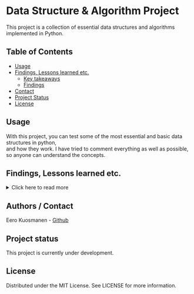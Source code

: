 # Data Structure & Algorithm Project

This project is a collection of essential data structures and algorithms implemented in Python. 

## Table of Contents

- [Usage](#usage)
- [Findings, Lessons learned etc.](#findings-what-i-learned-etc)
  * [Key takeaways](#key-takeaways)
  * [Findings](#findings)
- [Contact](#contact)
- [Project Status](#project-status)
- [License](#license)

## Usage
With this project, you can test some of the most essential and basic data structures in python,  
and how they work. I have tried to comment everything as well as possible, so anyone can understand the concepts.

## Findings, Lessons learned etc.
<details>
<summary>Click here to read more</summary>
<br>
<h3>Key takeaways</h3>
<ul>
    <li> My greatest challenge throughout this process was fully grasping the concepts involved. Understanding everything thoroughly was my goal, as I recognize the importance of this topic and skill for the future. </li>
    <li>Regarding coding, most aspects of basic data structures were relatively clear to me, except for linked-list implementation. Initially, I struggled to comprehend how they function and found coding them to be difficult.</li>
    <li>I found fundamental algorithms more engaging, but sorting algorithms presented the toughest challenge in terms of both understanding and coding. To overcome this hurdle, I relied heavily on visualizations and tutorials to deepen my understanding and effectively tackle the coding aspect.</li>
</ul>
<h3>Findings</h3>
<ul>
    <li>When comparing different search, tree-traversal, and sorting algorithms, I discovered significant variations in their speeds. Surprisingly, making small changes and adding just a few lines of code can greatly impact their performance.</li>
    <li>For instance, in sorting algorithms, my implementation of merge sort proved to be over 2000 times faster than bubble sort when sorting the same amount of random data. To put it into perspective, while bubble sort would take nearly 8 hours (according to my calculations) to sort 1 million random data points, merge sort achieved it in just 1.7 seconds.
    </li>
    <li>Tree-traversal algorithms showed minimal differences, even with large random binary trees. However, binary search outperformed the other search algorithms I tested by a significant margin.</li>
</ul>
<img src="img\\search.png">
<img src="img\\sorting.png">
<img src="img\\trees.png">

</details>

## Authors / Contact
Eero Kuosmanen - [Github](https://github.com/eeroak)

## Project status
This project is currently under development.

## License

Distributed under the MIT License. See LICENSE for more information.
